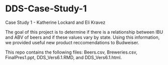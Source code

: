 # DDS-Case-Study-1
Case Study 1 - Katherine Lockard and Eli Kravez

The goal of this project is to determine if there is a relationship between IBU and ABV of beers and if these values vary by state. Using this information, we provided useful new product reccomendations to Budweiser.

This repo contains the following files:
Beers.csv, Breweries.csv, FinalPres1.ppt, DDS_Vers6.1.RMD, and DDS_Vers6.1.html.


